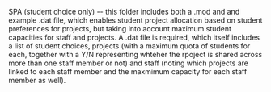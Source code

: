 SPA (student choice only) -- this folder includes both a .mod and and example .dat file, which enables student project allocation based on student preferences for projects, but taking into account maximum student capacities for staff and projects. A .dat file is required, which itself includes a list of student choices, projects (with a maximum quota of students for each, together with a Y/N representing whteher the rpoject is shared across more than one staff member or not) and staff (noting which projects are linked to each staff member and the maxmimum capacity for each staff member as well).
